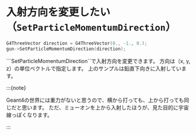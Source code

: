 # 入射方向を変更したい（``SetParticleMomentumDirection``）

```cpp
G4ThreeVector direction = G4ThreeVector(0., -1., 0.);
gun->SetParticleMomentumDirection(direction);
```

```SetParticleMomentumDirection``で入射方向を変更できます。
方向は（x, y, z）の単位ベクトルで指定します。
上のサンプルは鉛直下向きに入射しています。

:::{note}

Geant4の世界には重力がないと思うので、横から打っても、上から打っても同じだと思います。
ただ、ミューオンを上から入射したほうが、見た目的に宇宙線っぽくなります。

:::
